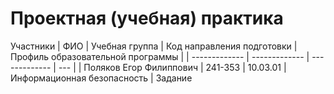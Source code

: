 # Проектная (учебная) практика
Участники
| ФИО | Учебная группа | Код направления подготовки | Профиль образовательной программы |
| ------------- | ------------- | ------------- | --- |
| Поляков Егор Филиппович | 241-353 | 10.03.01 | Информационная безопасность |
Задание

